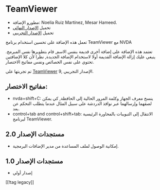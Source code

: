 # TeamViewer #

*	مطورو الإضافة: Noelia Ruiz Martínez, Mesar Hameed.
*	تحميل [الإصدار النهائي][1]
*	تحميل [الإصدار التجريبي][2]

تعمل هذه الإضافة على تحسين استخدام برنامج TeamViewer مع NVDA

تعتمد هذه الإضافة على إضافة أخرى قديمة بنفس الاسم, قام بتطويرها نفس
المبرمج. ينبغي عليك إزالة الإضافة القديمة أولا لاستخدام الإضافة الجديدة,
نظرا لأن كلا الإضافتين تحتوي على نفس الخصائص ونفس مفاتيح الاختصار.

تم تجربتها على [TeamViewer][3] 9, الإصدار التجريبي.

## مفاتيح الاختصار: ##

*	nvda+shift+C: ينسخ معرف الجهاز وكلمة المرور الحالية إلى الحافظة, كي يمكن
  لصقهما وإرسالهما عبر نوافذ الدردشة على سبيل المثال عندما يتطلب التحكم عن
  بعد.
*	control+tab and control+shift+tab: الانتقال إلى التبويبات بالمحاورة
  الرئيسية لبرنامج TeamViewer.

## مستجدات الإصدار 2.0 ##
*	 إمكانية الوصول لملف المساعدة من مدير الإضافات البرمجية.

## مستجدات الإصدار 1.0 ##
*	 إصدار أولي

[[!tag legacy]]

[1]: https://addons.nvda-project.org/files/get.php?file=tv

[2]: https://addons.nvda-project.org/files/get.php?file=tv-dev

[3]: https://www.teamviewer.com
